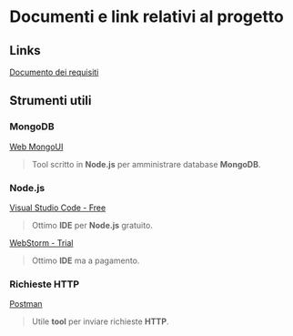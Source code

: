 # Documenti e link relativi al progetto

## Links

[Documento dei requisiti](https://drive.google.com/drive/folders/1euaZQNOU5cNrR8QMMYcrrw8sp6veFksH?usp=sharing)

## Strumenti utili

### MongoDB
[Web MongoUI](https://github.com/azat-co/mongoui)
> Tool scritto in __Node.js__ per amministrare database __MongoDB__.

### Node.js
[Visual Studio Code - Free](https://code.visualstudio.com/)
> Ottimo __IDE__ per __Node.js__ gratuito.

[WebStorm - Trial](https://www.jetbrains.com/webstorm/)
> Ottimo __IDE__ ma a pagamento.

### Richieste HTTP
[Postman](https://www.getpostman.com/)
> Utile __tool__ per inviare richieste __HTTP__.
